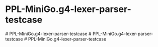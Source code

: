 # PPL-MiniGo.g4-lexer-parser-testcase
#   P P L - M i n i G o . g 4 - l e x e r - p a r s e r - t e s t c a s e  
 #   P P L - M i n i G o . g 4 - l e x e r - p a r s e r - t e s t c a s e  
 #   P P L - M i n i G o . g 4 - l e x e r - p a r s e r - t e s t c a s e  
 